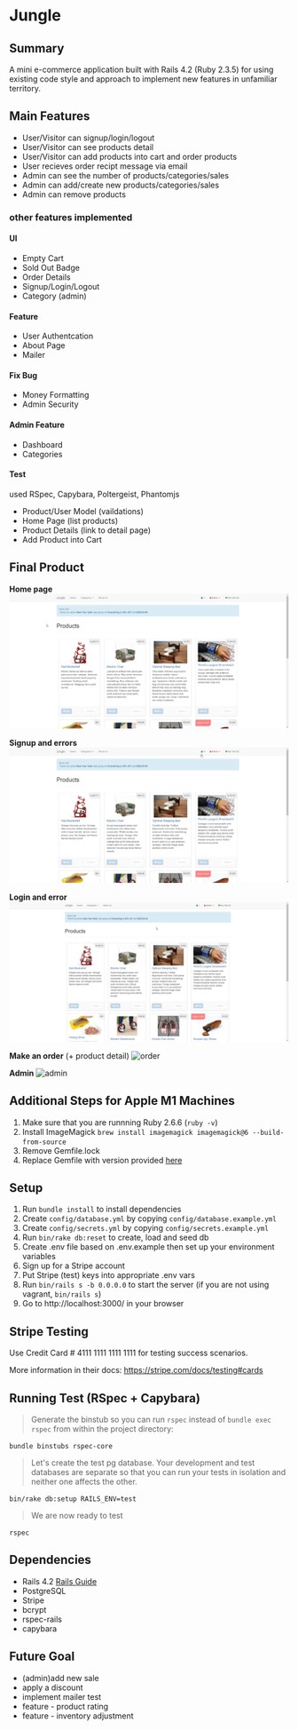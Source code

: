 # Jungle

## Summary

A mini e-commerce application built with Rails 4.2 (Ruby 2.3.5) for using existing code style and approach to implement new features in unfamiliar territory.

## Main Features

- User/Visitor can signup/login/logout
- User/Visitor can see products detail
- User/Visitor can add products into cart and order products
- User recieves order recipt message via email
- Admin can see the number of products/categories/sales
- Admin can add/create new products/categories/sales
- Admin can remove products

### other features implemented

#### UI

- Empty Cart
- Sold Out Badge
- Order Details
- Signup/Login/Logout
- Category (admin)

#### Feature

- User Authentcation
- About Page
- Mailer

#### Fix Bug

- Money Formatting
- Admin Security

#### Admin Feature

- Dashboard
- Categories

#### Test

used RSpec, Capybara, Poltergeist, Phantomjs

- Product/User Model (vaildations)
- Home Page (list products)
- Product Details (link to detail page)
- Add Product into Cart

## Final Product

**Home page**
![home_page](https://github.com/EavanK/Jungle-rails/blob/master/docs/home_page.gif?raw=true)

**Signup and errors**
![signup](https://github.com/EavanK/Jungle-rails/blob/master/docs/signup_and_error.gif?raw=true)

**Login and error**
![login](https://github.com/EavanK/Jungle-rails/blob/master/docs/login_and_error.gif?raw=true)

**Make an order** (+ product detail)
![order](https://github.com/EavanK/Jungle-rails/blob/master/docs/order_products.gif?raw=true)

**Admin**
![admin](https://github.com/EavanK/Jungle-rails/blob/master/docs/admin.gif?raw=true)

## Additional Steps for Apple M1 Machines

1. Make sure that you are runnning Ruby 2.6.6 (`ruby -v`)
1. Install ImageMagick `brew install imagemagick imagemagick@6 --build-from-source`
1. Remove Gemfile.lock
1. Replace Gemfile with version provided [here](https://gist.githubusercontent.com/FrancisBourgouin/831795ae12c4704687a0c2496d91a727/raw/ce8e2104f725f43e56650d404169c7b11c33a5c5/Gemfile)

## Setup

1. Run `bundle install` to install dependencies
2. Create `config/database.yml` by copying `config/database.example.yml`
3. Create `config/secrets.yml` by copying `config/secrets.example.yml`
4. Run `bin/rake db:reset` to create, load and seed db
5. Create .env file based on .env.example then set up your environment variables
6. Sign up for a Stripe account
7. Put Stripe (test) keys into appropriate .env vars
8. Run `bin/rails s -b 0.0.0.0` to start the server (if you are not using vagrant, `bin/rails s`)
9. Go to http://localhost:3000/ in your browser

## Stripe Testing

Use Credit Card # 4111 1111 1111 1111 for testing success scenarios.

More information in their docs: <https://stripe.com/docs/testing#cards>

## Running Test (RSpec + Capybara)

> Generate the binstub so you can run `rspec` instead of `bundle exec rspec` from within the project directory:

```
bundle binstubs rspec-core
```

> Let's create the test pg database. Your development and test databases are separate so that you can run your tests in isolation and neither one affects the other.

```
bin/rake db:setup RAILS_ENV=test
```

> We are now ready to test

```
rspec
```

## Dependencies

- Rails 4.2 [Rails Guide](http://guides.rubyonrails.org/v4.2/)
- PostgreSQL
- Stripe
- bcrypt
- rspec-rails
- capybara

## Future Goal

- (admin)add new sale
- apply a discount
- implement mailer test
- feature - product rating
- feature - inventory adjustment

